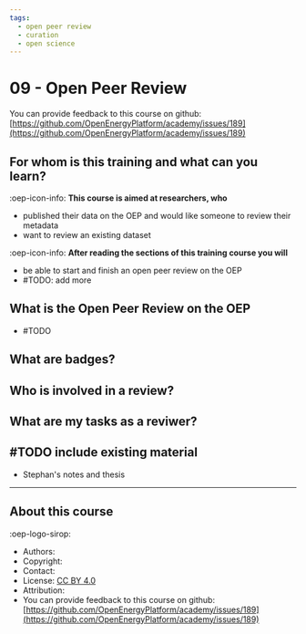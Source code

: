 ```yaml
---
tags:
  - open peer review
  - curation
  - open science
---
```


# 09 - Open Peer Review

You can provide feedback to this course on github: [https://github.com/OpenEnergyPlatform/academy/issues/189](https://github.com/OpenEnergyPlatform/academy/issues/189)


## For whom is this training and what can you learn?

:oep-icon-info: **This course is aimed at researchers, who**

- published their data on the OEP and would like someone to review their metadata
- want to review an existing dataset

:oep-icon-info: **After reading the sections of this training course you will**

- be able to start and finish an open peer review on the OEP
- #TODO: add more

## What is the Open Peer Review on the OEP

- #TODO

## What are badges?

## Who is involved in a review?

## What are my tasks as a reviwer?

## #TODO include existing material

- Stephan's notes and thesis

---

## About this course

:oep-logo-sirop:

- Authors:
- Copyright:
- Contact:
- License: [CC BY 4.0](https://creativecommons.org/licenses/by/4.0/deed.en)
- Attribution:
- You can provide feedback to this course on github: [https://github.com/OpenEnergyPlatform/academy/issues/189](https://github.com/OpenEnergyPlatform/academy/issues/189)
